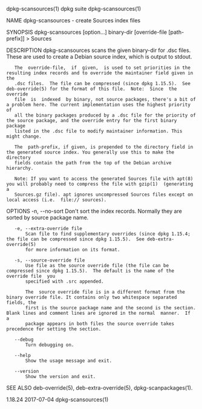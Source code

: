 dpkg-scansources(1)                                                 dpkg suite                                                 dpkg-scansources(1)

NAME
       dpkg-scansources - create Sources index files

SYNOPSIS
       dpkg-scansources [option...] binary-dir [override-file [path-prefix]] > Sources

DESCRIPTION
       dpkg-scansources scans the given binary-dir for .dsc files.  These are used to create a Debian source index, which is output to stdout.

       The  override-file,  if  given,  is used to set priorities in the resulting index records and to override the maintainer field given in the
       .dsc files.  The file can be compressed (since dpkg 1.15.5).  See deb-override(5) for the format of this file.  Note:  Since  the  override
       file  is  indexed  by binary, not source packages, there's a bit of a problem here. The current implementation uses the highest priority of
       all the binary packages produced by a .dsc file for the priority of the source package, and the override entry for the first binary package
       listed in the .dsc file to modify maintainer information. This might change.

       The  path-prefix, if given, is prepended to the directory field in the generated source index. You generally use this to make the directory
       fields contain the path from the top of the Debian archive hierarchy.

       Note: If you want to access the generated Sources file with apt(8) you will probably need to compress the file with gzip(1)  (generating  a
       Sources.gz file). apt ignores uncompressed Sources files except on local access (i.e.  file:// sources).

OPTIONS
       -n, --no-sort
           Don't sort the index records. Normally they are sorted by source package name.

       -e, --extra-override file
           Scan file to find supplementary overrides (since dpkg 1.15.4; the file can be compressed since dpkg 1.15.5).  See deb-extra-override(5)
           for more information on its format.

       -s, --source-override file
           Use file as the source override file (the file can be compressed since dpkg 1.15.5).  The default is the name of the override file  you
           specified with .src appended.

           The  source override file is in a different format from the binary override file. It contains only two whitespace separated fields, the
           first is the source package name and the second is the section. Blank lines and comment lines are ignored in the normal  manner.  If  a
           package appears in both files the source override takes precedence for setting the section.

       --debug
           Turn debugging on.

       --help
           Show the usage message and exit.

       --version
           Show the version and exit.

SEE ALSO
       deb-override(5), deb-extra-override(5), dpkg-scanpackages(1).

1.18.24                                                             2017-07-04                                                 dpkg-scansources(1)
